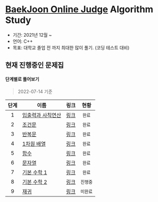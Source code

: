 # [BaekJoon Online Judge](https://www.acmicpc.net/) Algorithm Study
- 기간: 2021년 12월 ~
- 언어: C++
- 목표: 대학교 졸업 전 까지 최대한 많이 풀기. (코딩 테스트 대비)

## 현재 진행중인 문제집
#### 단계별로 풀어보기
> 2022-07-14 기준 

|**단계**|**이름**|**링크**|**현황**|
|:-:|-|-|:-:|
|1|[입출력과 사칙연산](https://github.com/klay9502/Learning/tree/master/%EB%8B%A8%EA%B3%84%EB%B3%84%20%EB%AC%B8%EC%A0%9C/01_%EC%9E%85%EC%B6%9C%EB%A0%A5%EA%B3%BC%EC%82%AC%EC%B9%99%EC%97%B0%EC%82%B0)|[링크](https://www.acmicpc.net/step/1)|`완료`|
|2|[조건문](https://github.com/klay9502/Learning/tree/master/%EB%8B%A8%EA%B3%84%EB%B3%84%20%EB%AC%B8%EC%A0%9C/02_%EC%A1%B0%EA%B1%B4%EB%AC%B8)|[링크](https://www.acmicpc.net/step/4)|`완료`|
|3|[반복문](https://github.com/klay9502/Learning/tree/master/%EB%8B%A8%EA%B3%84%EB%B3%84%20%EB%AC%B8%EC%A0%9C/03_%EB%B0%98%EB%B3%B5%EB%AC%B8)|[링크](https://www.acmicpc.net/step/3)|`완료`|
|4|[1차원 배열](https://github.com/klay9502/Learning/tree/master/%EB%8B%A8%EA%B3%84%EB%B3%84%20%EB%AC%B8%EC%A0%9C/04_1%EC%B0%A8%EC%9B%90%EB%B0%B0%EC%97%B4)|[링크](https://www.acmicpc.net/step/6)|`완료`|
|5|[함수](https://github.com/klay9502/Learning/tree/master/%EB%8B%A8%EA%B3%84%EB%B3%84%20%EB%AC%B8%EC%A0%9C/05_%ED%95%A8%EC%88%98)|[링크](https://www.acmicpc.net/step/5)|`완료`|
|6|[문자열](https://github.com/klay9502/Learning/tree/master/%EB%8B%A8%EA%B3%84%EB%B3%84%20%EB%AC%B8%EC%A0%9C/06_%EB%AC%B8%EC%9E%90%EC%97%B4)|[링크](https://www.acmicpc.net/step/7)|`완료`|
|7|[기본 수학 1](https://github.com/klay9502/Learning/tree/master/%EB%8B%A8%EA%B3%84%EB%B3%84%20%EB%AC%B8%EC%A0%9C/07_%EA%B8%B0%EB%B3%B8%EC%88%98%ED%95%991)|[링크](https://www.acmicpc.net/step/8)|`완료`|
|8|[기본 수학 2]()|[링크](https://www.acmicpc.net/step/10)|`진행중`|
|9|[재귀]()|[링크](https://www.acmicpc.net/step/19)|`미완료`|
